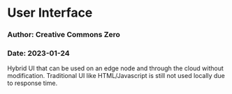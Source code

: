 # User Interface
### Author: Creative Commons Zero
### Date: 2023-01-24


Hybrid UI that can be used on an edge node and through the cloud without modification.
Traditional UI like HTML/Javascript is still not used locally due to response time.